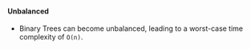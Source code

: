 #### Unbalanced
- Binary Trees can become unbalanced, leading to a worst-case time complexity of `O(n)`.